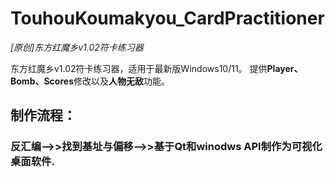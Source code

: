 # TouhouKoumakyou_CardPractitioner

*[原创]东方红魔乡v1.02符卡练习器*

东方红魔乡v1.02符卡练习器，适用于最新版Windows10/11。
提供**Player、Bomb、Scores**修改以及**人物无敌**功能。

## 制作流程：
### 反汇编-->>找到基址与偏移-->>基于Qt和winodws API制作为可视化桌面软件.
